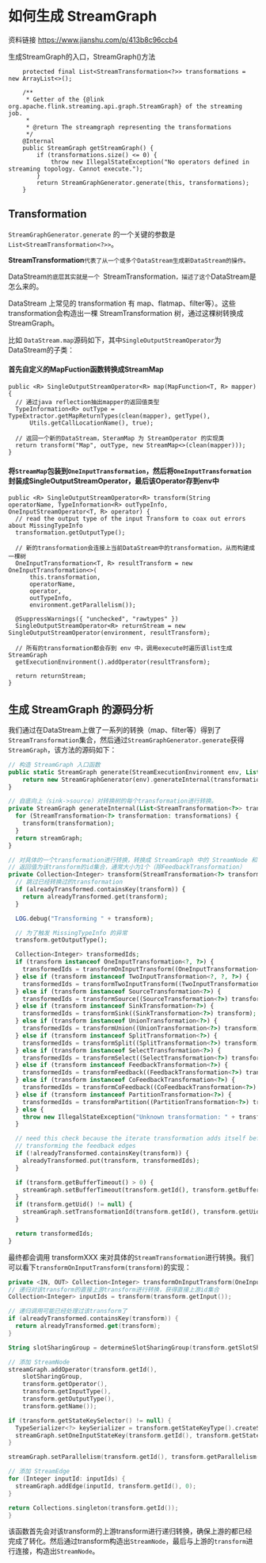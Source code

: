 # 如何生成 StreamGraph

资料链接 https://www.jianshu.com/p/413b8c96ccb4



生成StreamGraph的入口，StreamGraph()方法

```
	protected final List<StreamTransformation<?>> transformations = new ArrayList<>();
	
	/**
	 * Getter of the {@link org.apache.flink.streaming.api.graph.StreamGraph} of the streaming job.
	 *
	 * @return The streamgraph representing the transformations
	 */
	@Internal
	public StreamGraph getStreamGraph() {
		if (transformations.size() <= 0) {
			throw new IllegalStateException("No operators defined in streaming topology. Cannot execute.");
		}
		return StreamGraphGenerator.generate(this, transformations);
	}
```





## Transformation

`StreamGraphGenerator.generate` 的一个关键的参数是 `List<StreamTransformation<?>>`。

**StreamTransformation**`代表了从一个或多个DataStream生成新DataStream的操作。`



DataStream`的底层其实就是一个 `StreamTransformation`，描述了这个`DataStream是怎么来的。



DataStream 上常见的 transformation 有 map、flatmap、filter等）。这些transformation会构造出一棵 StreamTransformation 树，通过这棵树转换成 StreamGraph。

比如 `DataStream.map`源码如下，其中`SingleOutputStreamOperator`为DataStream的子类：

#### 首先自定义的MapFuction函数转换成StreamMap

```
public <R> SingleOutputStreamOperator<R> map(MapFunction<T, R> mapper) {
  // 通过java reflection抽出mapper的返回值类型
  TypeInformation<R> outType = TypeExtractor.getMapReturnTypes(clean(mapper), getType(),
      Utils.getCallLocationName(), true);

  // 返回一个新的DataStream，SteramMap 为 StreamOperator 的实现类
  return transform("Map", outType, new StreamMap<>(clean(mapper)));
}
```

#### 将`StreamMap`包装到`OneInputTransformation`，然后将`OneInputTransformation`封装成SingleOutputStreamOperator，最后该Operator存到env中

```
public <R> SingleOutputStreamOperator<R> transform(String operatorName, TypeInformation<R> outTypeInfo, OneInputStreamOperator<T, R> operator) {
  // read the output type of the input Transform to coax out errors about MissingTypeInfo
  transformation.getOutputType();

  // 新的transformation会连接上当前DataStream中的transformation，从而构建成一棵树
  OneInputTransformation<T, R> resultTransform = new OneInputTransformation<>(
      this.transformation,
      operatorName,
      operator,
      outTypeInfo,
      environment.getParallelism());

  @SuppressWarnings({ "unchecked", "rawtypes" })
  SingleOutputStreamOperator<R> returnStream = new SingleOutputStreamOperator(environment, resultTransform);

  // 所有的transformation都会存到 env 中，调用execute时遍历该list生成StreamGraph
  getExecutionEnvironment().addOperator(resultTransform);

  return returnStream;
}
```

## 生成 StreamGraph 的源码分析

我们通过在DataStream上做了一系列的转换（map、filter等）得到了`StreamTransformation`集合，然后通过`StreamGraphGenerator.generate`获得`StreamGraph`，该方法的源码如下：

```php
// 构造 StreamGraph 入口函数
public static StreamGraph generate(StreamExecutionEnvironment env, List<StreamTransformation<?>> transformations) {
    return new StreamGraphGenerator(env).generateInternal(transformations);
}

// 自底向上（sink->source）对转换树的每个transformation进行转换。
private StreamGraph generateInternal(List<StreamTransformation<?>> transformations) {
  for (StreamTransformation<?> transformation: transformations) {
    transform(transformation);
  }
  return streamGraph;
}

// 对具体的一个transformation进行转换，转换成 StreamGraph 中的 StreamNode 和 StreamEdge
// 返回值为该transform的id集合，通常大小为1个（除FeedbackTransformation）
private Collection<Integer> transform(StreamTransformation<?> transform) {  
  // 跳过已经转换过的transformation
  if (alreadyTransformed.containsKey(transform)) {
    return alreadyTransformed.get(transform);
  }

  LOG.debug("Transforming " + transform);

  // 为了触发 MissingTypeInfo 的异常
  transform.getOutputType();

  Collection<Integer> transformedIds;
  if (transform instanceof OneInputTransformation<?, ?>) {
    transformedIds = transformOnInputTransform((OneInputTransformation<?, ?>) transform);
  } else if (transform instanceof TwoInputTransformation<?, ?, ?>) {
    transformedIds = transformTwoInputTransform((TwoInputTransformation<?, ?, ?>) transform);
  } else if (transform instanceof SourceTransformation<?>) {
    transformedIds = transformSource((SourceTransformation<?>) transform);
  } else if (transform instanceof SinkTransformation<?>) {
    transformedIds = transformSink((SinkTransformation<?>) transform);
  } else if (transform instanceof UnionTransformation<?>) {
    transformedIds = transformUnion((UnionTransformation<?>) transform);
  } else if (transform instanceof SplitTransformation<?>) {
    transformedIds = transformSplit((SplitTransformation<?>) transform);
  } else if (transform instanceof SelectTransformation<?>) {
    transformedIds = transformSelect((SelectTransformation<?>) transform);
  } else if (transform instanceof FeedbackTransformation<?>) {
    transformedIds = transformFeedback((FeedbackTransformation<?>) transform);
  } else if (transform instanceof CoFeedbackTransformation<?>) {
    transformedIds = transformCoFeedback((CoFeedbackTransformation<?>) transform);
  } else if (transform instanceof PartitionTransformation<?>) {
    transformedIds = transformPartition((PartitionTransformation<?>) transform);
  } else {
    throw new IllegalStateException("Unknown transformation: " + transform);
  }

  // need this check because the iterate transformation adds itself before
  // transforming the feedback edges
  if (!alreadyTransformed.containsKey(transform)) {
    alreadyTransformed.put(transform, transformedIds);
  }

  if (transform.getBufferTimeout() > 0) {
    streamGraph.setBufferTimeout(transform.getId(), transform.getBufferTimeout());
  }
  if (transform.getUid() != null) {
    streamGraph.setTransformationId(transform.getId(), transform.getUid());
  }

  return transformedIds;
}
```

最终都会调用 transformXXX 来对具体的`StreamTransformation`进行转换。我们可以看下`transformOnInputTransform(transform)`的实现：

```kotlin
private <IN, OUT> Collection<Integer> transformOnInputTransform(OneInputTransformation<IN, OUT> transform) {
// 递归对该transform的直接上游transform进行转换，获得直接上游id集合
Collection<Integer> inputIds = transform(transform.getInput());

// 递归调用可能已经处理过该transform了
if (alreadyTransformed.containsKey(transform)) {
  return alreadyTransformed.get(transform);
}

String slotSharingGroup = determineSlotSharingGroup(transform.getSlotSharingGroup(), inputIds);

// 添加 StreamNode
streamGraph.addOperator(transform.getId(),
    slotSharingGroup,
    transform.getOperator(),
    transform.getInputType(),
    transform.getOutputType(),
    transform.getName());

if (transform.getStateKeySelector() != null) {
  TypeSerializer<?> keySerializer = transform.getStateKeyType().createSerializer(env.getConfig());
  streamGraph.setOneInputStateKey(transform.getId(), transform.getStateKeySelector(), keySerializer);
}

streamGraph.setParallelism(transform.getId(), transform.getParallelism());

// 添加 StreamEdge
for (Integer inputId: inputIds) {
  streamGraph.addEdge(inputId, transform.getId(), 0);
}

return Collections.singleton(transform.getId());
}
```

该函数首先会对该transform的上游transform进行递归转换，确保上游的都已经完成了转化。然后通过transform构造出`StreamNode`，最后与上游的`transform`进行连接，构造出`StreamNode`。